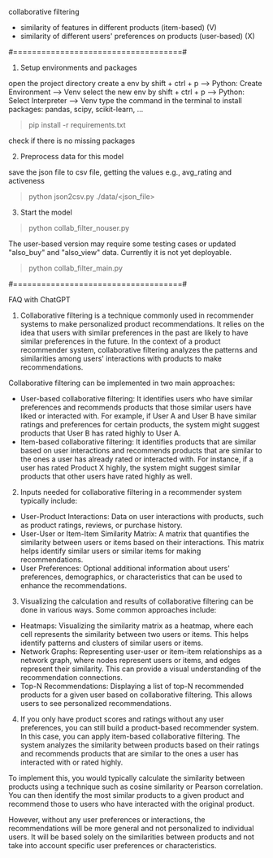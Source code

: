 collaborative filtering 
- similarity of features in different products (item-based) (V)
- similarity of different users' preferences on products (user-based) (X)


#====================================#

1. Setup environments and packages

open the project directory
create a env by shift + ctrl + p --> Python: Create Environment --> Venv
select the new env by shift + ctrl + p --> Python: Select Interpreter --> Venv
type the command in the terminal to install packages: pandas, scipy, scikit-learn, ...
> pip install -r requirements.txt


check if there is no missing packages



2. Preprocess data for this model

save the json file to csv file, getting the values e.g., avg_rating and activeness
> python json2csv.py ./data/<json_file>



3. Start the model
> python collab_filter_nouser.py


The user-based version may require some testing cases or updated "also_buy" and "also_view" data.
Currently it is not yet deployable.
> python collab_filter_main.py


#====================================#

FAQ with ChatGPT


1. Collaborative filtering is a technique commonly used in recommender systems to make personalized product recommendations. It relies on the idea that users with similar preferences in the past are likely to have similar preferences in the future. In the context of a product recommender system, collaborative filtering analyzes the patterns and similarities among users' interactions with products to make recommendations.

Collaborative filtering can be implemented in two main approaches:

- User-based collaborative filtering: It identifies users who have similar preferences and recommends products that those similar users have liked or interacted with. For example, if User A and User B have similar ratings and preferences for certain products, the system might suggest products that User B has rated highly to User A.
- Item-based collaborative filtering: It identifies products that are similar based on user interactions and recommends products that are similar to the ones a user has already rated or interacted with. For instance, if a user has rated Product X highly, the system might suggest similar products that other users have rated highly as well.



2. Inputs needed for collaborative filtering in a recommender system typically include:

- User-Product Interactions: Data on user interactions with products, such as product ratings, reviews, or purchase history.
- User-User or Item-Item Similarity Matrix: A matrix that quantifies the similarity between users or items based on their interactions. This matrix helps identify similar users or similar items for making recommendations.
- User Preferences: Optional additional information about users' preferences, demographics, or characteristics that can be used to enhance the recommendations.


3. Visualizing the calculation and results of collaborative filtering can be done in various ways. Some common approaches include:

- Heatmaps: Visualizing the similarity matrix as a heatmap, where each cell represents the similarity between two users or items. This helps identify patterns and clusters of similar users or items.
- Network Graphs: Representing user-user or item-item relationships as a network graph, where nodes represent users or items, and edges represent their similarity. This can provide a visual understanding of the recommendation connections.
- Top-N Recommendations: Displaying a list of top-N recommended products for a given user based on collaborative filtering. This allows users to see personalized recommendations.


4. If you only have product scores and ratings without any user preferences, you can still build a product-based recommender system. In this case, you can apply item-based collaborative filtering. The system analyzes the similarity between products based on their ratings and recommends products that are similar to the ones a user has interacted with or rated highly.

To implement this, you would typically calculate the similarity between products using a technique such as cosine similarity or Pearson correlation. You can then identify the most similar products to a given product and recommend those to users who have interacted with the original product.

However, without any user preferences or interactions, the recommendations will be more general and not personalized to individual users. It will be based solely on the similarities between products and not take into account specific user preferences or characteristics.
